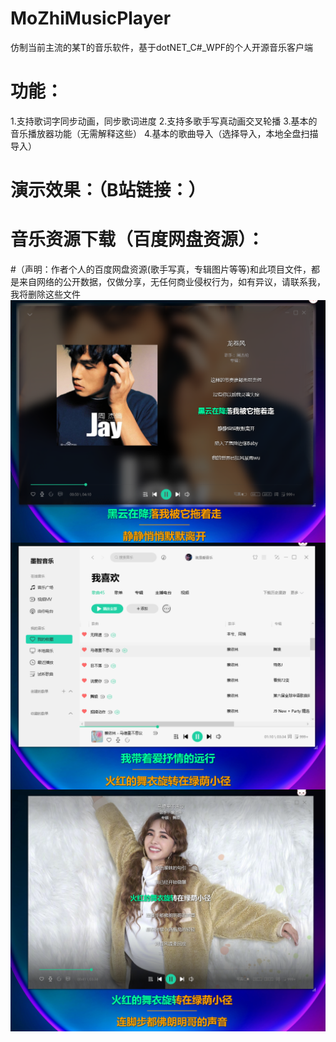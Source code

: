 # MoZhiMusicPlayer
仿制当前主流的某T的音乐软件，基于dotNET_C#_WPF的个人开源音乐客户端
# 功能：
  1.支持歌词字同步动画，同步歌词进度
  2.支持多歌手写真动画交叉轮播
  3.基本的音乐播放器功能（无需解释这些）
  4.基本的歌曲导入（选择导入，本地全盘扫描导入）
# 演示效果：（B站链接：）
# 音乐资源下载（百度网盘资源）：
#（声明：作者个人的百度网盘资源(歌手写真，专辑图片等等)和此项目文件，都是来自网络的公开数据，仅做分享，无任何商业侵权行为，如有异议，请联系我，我将删除这些文件
<img src="doc/3.png" align="center" width="660">
<img src="doc/2.png" align="center" width="660">
<img src="doc/1.png" align="center" width="660">
